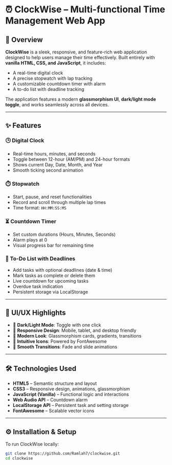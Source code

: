 # ⏰ ClockWise – Multi-functional Time Management Web App


## 🚀 Overview

**ClockWise** is a sleek, responsive, and feature-rich web application designed to help users manage their time effectively. Built entirely with **vanilla HTML, CSS, and JavaScript**, it includes:

- A real-time digital clock
- A precise stopwatch with lap tracking
- A customizable countdown timer with alarm
- A to-do list with deadline tracking

The application features a modern **glassmorphism UI**, **dark/light mode toggle**, and works seamlessly across all devices.

---

## ✨ Features

### 🕒 Digital Clock
- Real-time hours, minutes, and seconds
- Toggle between 12-hour (AM/PM) and 24-hour formats
- Shows current Day, Date, Month, and Year
- Smooth ticking second animation

### ⏱️ Stopwatch
- Start, pause, and reset functionalities
- Record and scroll through multiple lap times
- Time format: `HH:MM:SS:MS`

### ⏳ Countdown Timer
- Set custom durations (Hours, Minutes, Seconds)
- Alarm plays at 0
- Visual progress bar for remaining time

### 📝 To-Do List with Deadlines
- Add tasks with optional deadlines (date & time)
- Mark tasks as complete or delete them
- Live countdown for upcoming tasks
- Overdue task indication
- Persistent storage via LocalStorage

---

## 🎨 UI/UX Highlights

- 🌙 **Dark/Light Mode**: Toggle with one click
- 📱 **Responsive Design**: Mobile, tablet, and desktop friendly
- 💎 **Modern Look**: Glassmorphism cards, gradients, transitions
- 🧭 **Intuitive Icons**: Powered by FontAwesome
- 🔄 **Smooth Transitions**: Fade and slide animations

---

## 🛠️ Technologies Used

- **HTML5** – Semantic structure and layout  
- **CSS3** – Responsive design, animations, glassmorphism  
- **JavaScript (Vanilla)** – Functional logic and interactions  
- **Web Audio API** – Countdown alarm  
- **LocalStorage API** – Persistent task and setting storage  
- **FontAwesome** – Scalable vector icons  

---

## ⚙️ Installation & Setup

To run ClockWise locally:

```bash
git clone https://github.com/Ramlah7/clockwise.git
cd clockwise
